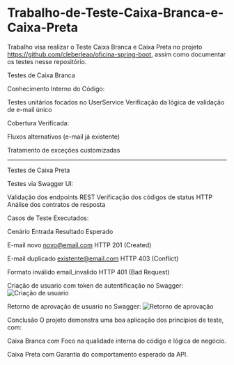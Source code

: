 # Trabalho-de-Teste-Caixa-Branca-e-Caixa-Preta
Trabalho visa realizar o Teste Caixa Branca e Caixa Preta no projeto https://github.com/cleberleao/oficina-spring-boot, assim como documentar os testes nesse repositório.

Testes de Caixa Branca 


Conhecimento Interno do Código:


Testes unitários focados no UserService
Verificação da lógica de validação de e-mail único


Cobertura Verificada:

Fluxos alternativos (e-mail já existente)

Tratamento de exceções customizadas

--------------------------------------------------
Testes de Caixa Preta


Testes via Swagger UI:


Validação dos endpoints REST
Verificação dos códigos de status HTTP
Análise dos contratos de resposta

Casos de Teste Executados:


Cenário	Entrada	Resultado Esperado

E-mail novo	novo@email.com	HTTP 201 (Created)

E-mail duplicado	existente@email.com	HTTP 403 (Conflict)

Formato inválido	email_invalido	HTTP 401 (Bad Request)

Criação de usuario com token de autentificação no Swagger:
![Criação de usuario](https://github.com/user-attachments/assets/7dd38e65-7c9f-46bf-90d2-d2c651b9fdf1)

Retorno de aprovação de usuario no Swagger:
![Retorno de aprovação](https://github.com/user-attachments/assets/4d4f49a3-45f3-4c5e-86e3-9e8c4ab6621b)

Conclusão
O projeto demonstra uma boa aplicação dos princípios de teste, com:

Caixa Branca com Foco na qualidade interna do código e lógica de negócio.

Caixa Preta com Garantia do comportamento esperado da API.
